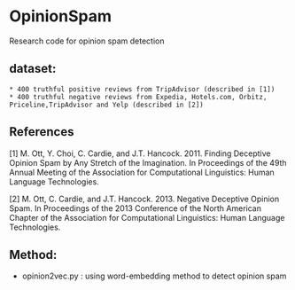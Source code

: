 # OpinionSpam
Research code for opinion spam detection
## dataset:
    * 400 truthful positive reviews from TripAdvisor (described in [1])
    * 400 truthful negative reviews from Expedia, Hotels.com, Orbitz, Priceline,TripAdvisor and Yelp (described in [2])

References
----------
[1] M. Ott, Y. Choi, C. Cardie, and J.T. Hancock. 2011. Finding Deceptive
Opinion Spam by Any Stretch of the Imagination. In Proceedings of the 49th
Annual Meeting of the Association for Computational Linguistics: Human Language
Technologies.

[2] M. Ott, C. Cardie, and J.T. Hancock. 2013. Negative Deceptive Opinion Spam.
In Proceedings of the 2013 Conference of the North American Chapter of the
Association for Computational Linguistics: Human Language Technologies.

## Method:
- opinion2vec.py : using word-embedding method to detect opinion spam
